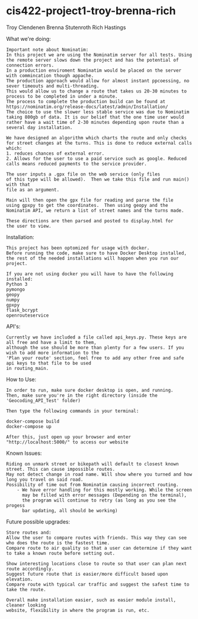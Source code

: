 # cis422-project1-troy-brenna-rich

Troy Clendenen
Brenna Stutenroth
Rich Hastings

What we're doing:

    Important note about Nominatim:
    In this project we are using the Nominatim server for all tests. Using the remote server slows down the project and has the potential of connection errors.
    In a production enviroment Nominatim would be placed on the server with commincation though appache.
    The production approach would allow for almost instant ppcoessing, no sever timeouts and multi-threading.
    This would allow us to change a route that takes us 20-30 minutes to process to be completed in under a minute.
    The process to complete the production build can be found at https://nominatim.org/release-docs/latest/admin/Installation/
    The choice to use the slower less stable service was due to Nominatim taking 800gb of data. It is our belief that the one time user would rather have a wait time of 2-30 minutes depending upon route than a several day installation.

    We have designed an algorithm which charts the route and only checks for street changes at the turns. This is done to reduce external calls which:
    1. reduces chances of external error.
    2. Allows for the user to use a paid service such as google. Reduced calls means reduced payments to the service provider.

    The user inputs a .gpx file on the web service (only files
    of this type will be allowed).  Then we take this file and run main() with that
    file as an argument.

    Main will then open the gpx file for reading and parse the file
    using gpxpy to get the coordinates.  Then using geopy and the
    Nominatim API, we return a list of street names and the turns made.

    These directions are then parsed and posted to display.html for
    the user to view.

Installation:
    
    This project has been optomized for usage with docker.
    Before running the code, make sure to have Docker Desktop installed,
    the rest of the needed installations will happen when you run our project.
    
    If you are not using docker you will have to have the following installed:
    Python 3
    pymongo
    geopy
    numpy
    gpxpy
    flask_bcrypt
    openrouteservice

API's:

    Currently we have included a file called api_keys.py. These keys are all free and have a limit to them,
    although the use should be more than plenty for a few users. If you wish to add more information to the
    'Plan your route' section, feel free to add any other free and safe api keys to that file to be used
    in routing_main.
    
How to Use:

    In order to run, make sure docker desktop is open, and running.
    Then, make sure you're in the right directory (inside the 'Geocoding_API_Test' folder)

    Then type the following commands in your terminal:

    docker-compose build
    docker-compose up

    After this, just open up your browser and enter "http://localhost:5000/" to access our website

Known Issues:

    Riding on unmark street or bikepath will default to closest known street. This can cause impossible routes.
    May not detect change in road name. Will show where you turned and how long you travel on said road.
    Possibility of time out from Nominatim causing incorrect routing.
        - We have error handling for this mostly working. While the screen
          may be filled with error messages (Depending on the terminal),
          the program will continue to retry (as long as you see the progess
          bar updating, all should be working)

Future possible upgrades:

    Store routes and:
    Allow the user to compare routes with friends. This way they can see who does the route is the fastest time.
    Compare route to air quality so that a user can determine if they want to take a known route before setting out.

    Show interesting locations close to route so that user can plan next route accordingly.
    Suggest future route that is easier/more difficult based upon elevation.
    Compare route with typical car traffic and suggest the safest time to take the route.

    Overall make installation easier, such as easier module install, cleaner looking
    website, flexibility in where the program is run, etc.

